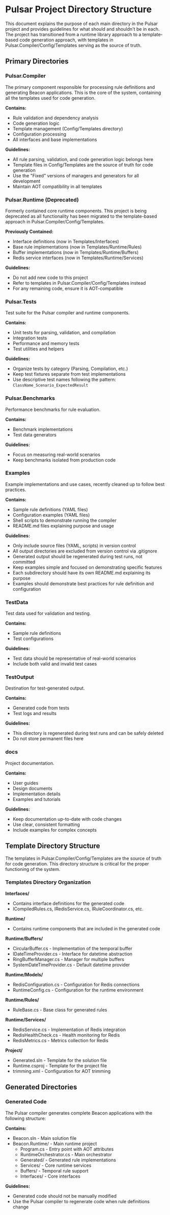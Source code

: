 # Pulsar Project Directory Structure

This document explains the purpose of each main directory in the Pulsar project and provides guidelines for what should and shouldn't be in each. The project has transitioned from a runtime library approach to a template-based code generation approach, with templates in Pulsar.Compiler/Config/Templates serving as the source of truth.

## Primary Directories

### Pulsar.Compiler
The primary component responsible for processing rule definitions and generating Beacon applications. This is the core of the system, containing all the templates used for code generation.

**Contains:**
- Rule validation and dependency analysis
- Code generation logic
- Template management (Config/Templates directory)
- Configuration processing
- All interfaces and base implementations

**Guidelines:**
- All rule parsing, validation, and code generation logic belongs here
- Template files in Config/Templates are the source of truth for code generation
- Use the "Fixed" versions of managers and generators for all development
- Maintain AOT compatibility in all templates

### Pulsar.Runtime (Deprecated)
Formerly contained core runtime components. This project is being deprecated as all functionality has been migrated to the template-based approach in Pulsar.Compiler/Config/Templates.

**Previously Contained:**
- Interface definitions (now in Templates/Interfaces)
- Base rule implementations (now in Templates/Runtime/Rules)
- Buffer implementations (now in Templates/Runtime/Buffers)
- Redis service interfaces (now in Templates/Runtime/Services)

**Guidelines:**
- Do not add new code to this project
- Refer to templates in Pulsar.Compiler/Config/Templates instead
- For any remaining code, ensure it is AOT-compatible

### Pulsar.Tests
Test suite for the Pulsar compiler and runtime components.

**Contains:**
- Unit tests for parsing, validation, and compilation
- Integration tests
- Performance and memory tests
- Test utilities and helpers

**Guidelines:**
- Organize tests by category (Parsing, Compilation, etc.)
- Keep test fixtures separate from test implementations
- Use descriptive test names following the pattern: `ClassName_Scenario_ExpectedResult`

### Pulsar.Benchmarks
Performance benchmarks for rule evaluation.

**Contains:**
- Benchmark implementations
- Test data generators

**Guidelines:**
- Focus on measuring real-world scenarios
- Keep benchmarks isolated from production code

### Examples
Example implementations and use cases, recently cleaned up to follow best practices.

**Contains:**
- Sample rule definitions (YAML files)
- Configuration examples (YAML files)
- Shell scripts to demonstrate running the compiler
- README.md files explaining purpose and usage

**Guidelines:**
- Only include source files (YAML, scripts) in version control
- All output directories are excluded from version control via .gitignore
- Generated output should be regenerated during test runs, not committed
- Keep examples simple and focused on demonstrating specific features
- Each subdirectory should have its own README.md explaining its purpose
- Examples should demonstrate best practices for rule definition and configuration

### TestData
Test data used for validation and testing.

**Contains:**
- Sample rule definitions
- Test configurations

**Guidelines:**
- Test data should be representative of real-world scenarios
- Include both valid and invalid test cases

### TestOutput
Destination for test-generated output.

**Contains:**
- Generated code from tests
- Test logs and results

**Guidelines:**
- This directory is regenerated during test runs and can be safely deleted
- Do not store permanent files here

### docs
Project documentation.

**Contains:**
- User guides
- Design documents
- Implementation details
- Examples and tutorials

**Guidelines:**
- Keep documentation up-to-date with code changes
- Use clear, consistent formatting
- Include examples for complex concepts

## Template Directory Structure

The templates in Pulsar.Compiler/Config/Templates are the source of truth for code generation. This directory structure is critical for the proper functioning of the system.

### Templates Directory Organization

**Interfaces/**
- Contains interface definitions for the generated code
- ICompiledRules.cs, IRedisService.cs, IRuleCoordinator.cs, etc.

**Runtime/**
- Contains runtime components that are included in the generated code

**Runtime/Buffers/**
- CircularBuffer.cs - Implementation of the temporal buffer
- IDateTimeProvider.cs - Interface for datetime abstraction
- RingBufferManager.cs - Manager for multiple buffers
- SystemDateTimeProvider.cs - Default datetime provider

**Runtime/Models/**
- RedisConfiguration.cs - Configuration for Redis connections
- RuntimeConfig.cs - Configuration for the runtime environment

**Runtime/Rules/**
- RuleBase.cs - Base class for generated rules

**Runtime/Services/**
- RedisService.cs - Implementation of Redis integration
- RedisHealthCheck.cs - Health monitoring for Redis
- RedisMetrics.cs - Metrics collection for Redis

**Project/**
- Generated.sln - Template for the solution file
- Runtime.csproj - Template for the project file
- trimming.xml - Configuration for AOT trimming

## Generated Directories

### Generated Code
The Pulsar compiler generates complete Beacon applications with the following structure:

**Contains:**
- Beacon.sln - Main solution file
- Beacon.Runtime/ - Main runtime project
  - Program.cs - Entry point with AOT attributes
  - RuntimeOrchestrator.cs - Main orchestrator
  - Generated/ - Generated rule implementations
  - Services/ - Core runtime services
  - Buffers/ - Temporal rule support
  - Interfaces/ - Core interfaces

**Guidelines:**
- Generated code should not be manually modified
- Use the Pulsar compiler to regenerate code when rule definitions change
